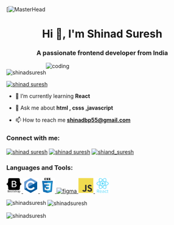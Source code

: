 [![MasterHead](https://camo.githubusercontent.com/ba9f3bd30647e352a3f5e1e45eb45c6ec7bad6155cd16aaedf4a426738da0ca5/68747470733a2f2f696e646f616e616c79746963612e636f6d2f7374617469632f696d616765732f62616e6e6572722e676966)
<h1 align="center">Hi 👋, I'm Shinad Suresh</h1>
<h3 align="center">A passionate frontend developer from India</h3>
<img align="right" alt="coding" width="400" src="https://cdn.dribbble.com/users/1059583/screenshots/4171367/coding-freak.gif"

<p align="left"> <img src="https://komarev.com/ghpvc/?username=shinadsuresh&label=Profile%20views&color=0e75b6&style=flat" alt="shinadsuresh" /> </p>

<p align="left"> <a href="https://twitter.com/shinad suresh" target="blank"><img src="https://img.shields.io/twitter/follow/shinad suresh?logo=twitter&style=for-the-badge" alt="shinad suresh" /></a> </p>

- 🌱 I’m currently learning **React**

- 💬 Ask me about **html , csss ,javascript**

- 📫 How to reach me **shinadbp55@gmail.com**

<h3 align="left">Connect with me:</h3>
<p align="left">
<a href="https://twitter.com/shinad suresh" target="blank"><img align="center" src="https://raw.githubusercontent.com/rahuldkjain/github-profile-readme-generator/master/src/images/icons/Social/twitter.svg" alt="shinad suresh" height="30" width="40" /></a>
<a href="https://linkedin.com/in/shinad suresh" target="blank"><img align="center" src="https://raw.githubusercontent.com/rahuldkjain/github-profile-readme-generator/master/src/images/icons/Social/linked-in-alt.svg" alt="shinad suresh" height="30" width="40" /></a>
<a href="https://instagram.com/shiand_suresh" target="blank"><img align="center" src="https://raw.githubusercontent.com/rahuldkjain/github-profile-readme-generator/master/src/images/icons/Social/instagram.svg" alt="shiand_suresh" height="30" width="40" /></a>
</p>

<h3 align="left">Languages and Tools:</h3>
<p align="left"> <a href="https://getbootstrap.com" target="_blank" rel="noreferrer"> <img src="https://raw.githubusercontent.com/devicons/devicon/master/icons/bootstrap/bootstrap-plain-wordmark.svg" alt="bootstrap" width="40" height="40"/> </a> <a href="https://www.cprogramming.com/" target="_blank" rel="noreferrer"> <img src="https://raw.githubusercontent.com/devicons/devicon/master/icons/c/c-original.svg" alt="c" width="40" height="40"/> </a> <a href="https://www.w3schools.com/css/" target="_blank" rel="noreferrer"> <img src="https://raw.githubusercontent.com/devicons/devicon/master/icons/css3/css3-original-wordmark.svg" alt="css3" width="40" height="40"/> </a> <a href="https://www.figma.com/" target="_blank" rel="noreferrer"> <img src="https://www.vectorlogo.zone/logos/figma/figma-icon.svg" alt="figma" width="40" height="40"/> </a> <a href="https://developer.mozilla.org/en-US/docs/Web/JavaScript" target="_blank" rel="noreferrer"> <img src="https://raw.githubusercontent.com/devicons/devicon/master/icons/javascript/javascript-original.svg" alt="javascript" width="40" height="40"/> </a> <a href="https://reactjs.org/" target="_blank" rel="noreferrer"> <img src="https://raw.githubusercontent.com/devicons/devicon/master/icons/react/react-original-wordmark.svg" alt="react" width="40" height="40"/> </a> </p>

<p><img align="left" src="https://github-readme-stats.vercel.app/api/top-langs?username=shinadsuresh&show_icons=true&locale=en&layout=compact" alt="shinadsuresh" /></p>

<p>&nbsp;<img align="center" src="https://github-readme-stats.vercel.app/api?username=shinadsuresh&show_icons=true&locale=en" alt="shinadsuresh" /></p>

<p><img align="center" src="https://github-readme-streak-stats.herokuapp.com/?user=shinadsuresh&" alt="shinadsuresh" /></p>

